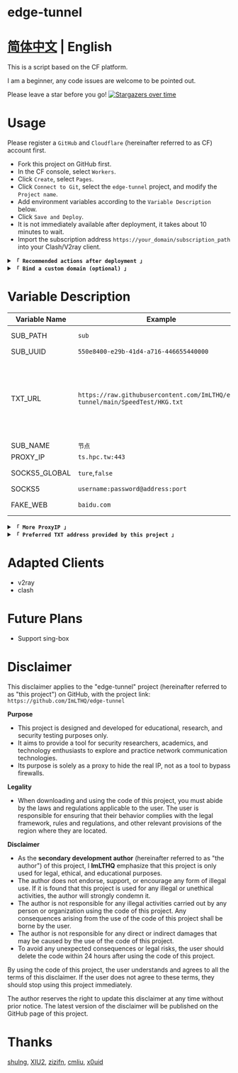 # edge-tunnel

# [简体中文](https://github.com/ImLTHQ/edge-tunnel/blob/main/README.md) | English

This is a script based on the CF platform.

I am a beginner, any code issues are welcome to be pointed out.

Please leave a star before you go!
[![Stargazers over time](https://starchart.cc/ImLTHQ/edge-tunnel.svg?variant=adaptive)](https://starchart.cc/ImLTHQ/edge-tunnel)

# Usage

Please register a `GitHub` and `Cloudflare` (hereinafter referred to as CF) account first.

- Fork this project on GitHub first.
- In the CF console, select `Workers`.
- Click `Create`, select `Pages`.
- Click `Connect to Git`, select the `edge-tunnel` project, and modify the `Project name`.
- Add environment variables according to the `Variable Description` below.
- Click `Save and Deploy`.
- It is not immediately available after deployment, it takes about 10 minutes to wait.
- Import the subscription address `https://your_domain/subscription_path` into your Clash/V2ray client.

<details>
<summary><code><strong>「 Recommended actions after deployment 」</strong></code></summary>

Set up Github Action

- Go to your Forked repository
- Click the `green button` in the `Actions` tab.
- Select `Sync upstream`
- Click `Enable workflow`
- This is to keep your repository up-to-date with the author's synchronization.
</details>

<details>
<summary><code><strong>「 Bind a custom domain (optional) 」</strong></code></summary>

CF connects to your domain:

- Go to `Account Home`, select `Domain`, enter your domain name, click `Continue`.
- Select a plan according to your needs (the free one is enough), click `Continue`, click `Continue to activate`, click `Confirm`.
- According to CF's requirements, return to your domain service provider and replace your current DNS server with the CF DNS server.

Pages bind custom domain

- Click the `Custom Domain` tab of the Pages console, click `Set up a custom domain`.
- Enter the domain name.
- Click `Continue`, click `Activate domain`.
</details>

# Variable Description

| Variable Name | Example | Remarks |
|-|-|-|
| SUB_PATH | `sub` | Subscription path (supports Chinese) |
| SUB_UUID | `550e8400-e29b-41d4-a716-446655440000` | UUID for verification |
| TXT_URL | `https://raw.githubusercontent.com/ImLTHQ/edge-tunnel/main/SpeedTest/HKG.txt` | Preferred IP TXT address. Supports multiple addresses separated by newlines. Format: address:port#node_name. Default port is 443 if not specified. Default node name is used if not specified. |
| SUB_NAME | `节点` | Default node name |
| PROXY_IP | `ts.hpc.tw:443` | Reverse proxy IP |
| SOCKS5_GLOBAL | `ture`,`false` | Enable SOCKS5 global reverse proxy |
| SOCKS5 | `username:password@address:port` | SOCKS5 |
| FAKE_WEB | `baidu.com` | The fake web page of the root path |

<details>
<summary><code><strong>「 More ProxyIP 」</strong></code></summary>

- `ts.hpc.tw`
- `ProxyIP.US.CMLiussss.net`
- `ProxyIP.SG.CMLiussss.net`
- `ProxyIP.JP.CMLiussss.net`
- `ProxyIP.HK.CMLiussss.net`
- `ProxyIP.KR.CMLiussss.net`
- `ProxyIP.DE.tp2024.CMLiussss.net`
- `ProxyIP.Aliyun.CMLiussss.net`
- `ProxyIP.Oracle.CMLiussss.net`
- `ProxyIP.DigitalOcean.CMLiussss.net`
- `ProxyIP.Vultr.CMLiussss.net`
- `ProxyIP.Multacom.CMLiussss.net`
</details>

<details>
<summary><code><strong>「 Preferred TXT address provided by this project 」</strong></code></summary>

- `https://raw.githubusercontent.com/ImLTHQ/edge-tunnel/main/SpeedTest/HKG.txt` Hong Kong
- `https://raw.githubusercontent.com/ImLTHQ/edge-tunnel/main/SpeedTest/KHH.txt` Taiwan
- `https://raw.githubusercontent.com/ImLTHQ/edge-tunnel/main/SpeedTest/SIN.txt` Singapore
- `https://raw.githubusercontent.com/ImLTHQ/edge-tunnel/main/SpeedTest/NRT.txt` Tokyo
- `https://raw.githubusercontent.com/ImLTHQ/edge-tunnel/main/SpeedTest/SEA.txt` Seattle
- `https://raw.githubusercontent.com/ImLTHQ/edge-tunnel/main/SpeedTest/LHR.txt` London
</details>

# Adapted Clients

- v2ray
- clash

# Future Plans

- Support sing-box

# Disclaimer

This disclaimer applies to the "edge-tunnel" project (hereinafter referred to as "this project") on GitHub, with the project link: `https://github.com/ImLTHQ/edge-tunnel`

**Purpose**

- This project is designed and developed for educational, research, and security testing purposes only.
- It aims to provide a tool for security researchers, academics, and technology enthusiasts to explore and practice network communication technologies.
- Its purpose is solely as a proxy to hide the real IP, not as a tool to bypass firewalls.

**Legality**

- When downloading and using the code of this project, you must abide by the laws and regulations applicable to the user. The user is responsible for ensuring that their behavior complies with the legal framework, rules and regulations, and other relevant provisions of the region where they are located.

**Disclaimer**

- As the **secondary development author** (hereinafter referred to as "the author") of this project, I **ImLTHQ** emphasize that this project is only used for legal, ethical, and educational purposes.
- The author does not endorse, support, or encourage any form of illegal use. If it is found that this project is used for any illegal or unethical activities, the author will strongly condemn it.
- The author is not responsible for any illegal activities carried out by any person or organization using the code of this project. Any consequences arising from the use of the code of this project shall be borne by the user.
- The author is not responsible for any direct or indirect damages that may be caused by the use of the code of this project.
- To avoid any unexpected consequences or legal risks, the user should delete the code within 24 hours after using the code of this project.

By using the code of this project, the user understands and agrees to all the terms of this disclaimer. If the user does not agree to these terms, they should stop using this project immediately.

The author reserves the right to update this disclaimer at any time without prior notice. The latest version of the disclaimer will be published on the GitHub page of this project.

# Thanks
[shulng](https://github.com/shulng), [XIU2](https://github.com/XIU2), [zizifn](https://github.com/zizifn), [cmliu](https://github.com/cmliu), [x0uid](https://github.com/x0uid)